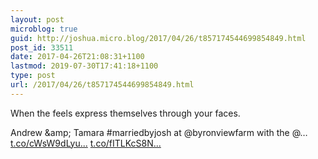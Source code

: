 ```yaml
---
layout: post
microblog: true
guid: http://joshua.micro.blog/2017/04/26/t857174544699854849.html
post_id: 33511
date: 2017-04-26T21:08:31+1100
lastmod: 2019-07-30T17:41:18+1100
type: post
url: /2017/04/26/t857174544699854849.html
---
```

When the feels express themselves through your faces.

Andrew &amp;amp; Tamara #marriedbyjosh at @byronviewfarm with the @… [t.co/cWsW9dLyu...](https://t.co/cWsW9dLyuv) [t.co/fITLKcS8N...](https://t.co/fITLKcS8N7)
